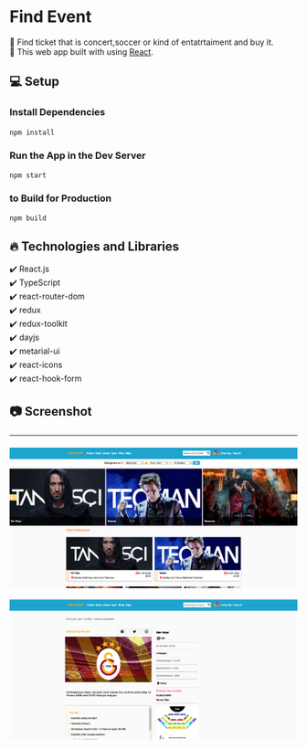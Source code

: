 # Find Event

🔸 Find ticket that is concert,soccer or kind of entatrtaiment and buy it. <br>
🔸 This web app built with using [React](https://reactjs.org/). <br>

## 💻 Setup <br>

### Install Dependencies

```
npm install
```

### Run the App in the Dev Server

```
npm start
```

### to Build for Production

```
npm build
```

## 🔥 Technologies and Libraries <br>

✔️ React.js <br>
✔️ TypeScript <br>
✔️ react-router-dom <br>
✔️ redux <br>
✔️ redux-toolkit <br>
✔️ dayjs <br>
✔️ metarial-ui <br>
✔️ react-icons <br>
✔️ react-hook-form <br>

## 📷 Screenshot <hr>

<img src="./src/screenshot/find-1.png">
<br>
<br>
<img src="./src/screenshot/find-2.png">
